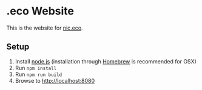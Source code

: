 # .eco Website

This is the website for [nic.eco](http://nic.eco).

## Setup

1. Install [node.js](http://nodejs.org) (installation through [Homebrew](http://brew.sh/) is recommended for OSX)
2. Run `npm install`
3. Run `npm run build`
4. Browse to [http://localhost:8080](http://localhost:8080)
